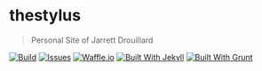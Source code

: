 # thestylus

> Personal Site of Jarrett Drouillard

[![Build](https://img.shields.io/travis/kuatsure/thestylus.svg?style=flat-square)](https://travis-ci.org/kuatsure/thestylus/builds)
[![Issues](https://img.shields.io/github/issues/kuatsure/thestylus.svg?style=flat-square)](https://github.com/kuatsure/thestylus/issues)
[![Waffle.io](http://img.shields.io/badge/waffle-board-72c7ff.svg?style=flat-square)](https://waffle.io/kuatsure/thestylus)
[![Built With Jekyll](http://img.shields.io/badge/built%20with-jekyll-e20000.svg?style=flat-square)](http://jekyllrb.com/)
[![Built With Grunt](http://img.shields.io/badge/built%20with-grunt-fcaa31.svg?style=flat-square)](http://gruntjs.com/)
